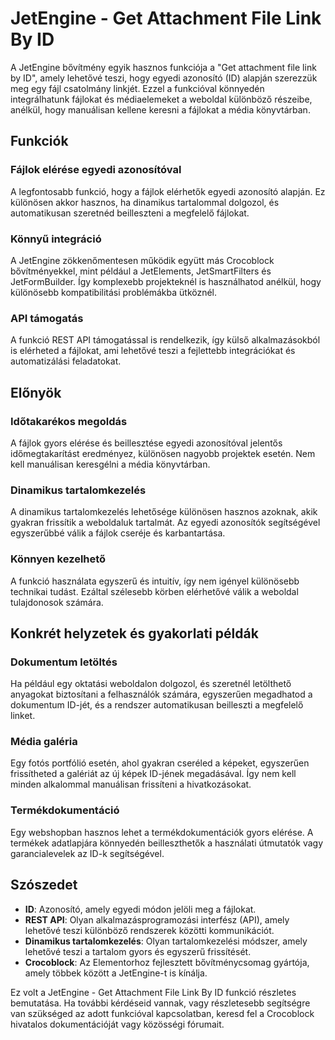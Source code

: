 # JetEngine - Get Attachment File Link By ID

A JetEngine bővítmény egyik hasznos funkciója a "Get attachment file link by ID", amely lehetővé teszi, hogy egyedi azonosító (ID) alapján szerezzük meg egy fájl csatolmány linkjét. Ezzel a funkcióval könnyedén integrálhatunk fájlokat és médiaelemeket a weboldal különböző részeibe, anélkül, hogy manuálisan kellene keresni a fájlokat a média könyvtárban.

## Funkciók

### Fájlok elérése egyedi azonosítóval
A legfontosabb funkció, hogy a fájlok elérhetők egyedi azonosító alapján. Ez különösen akkor hasznos, ha dinamikus tartalommal dolgozol, és automatikusan szeretnéd beilleszteni a megfelelő fájlokat.

### Könnyű integráció
A JetEngine zökkenőmentesen működik együtt más Crocoblock bővítményekkel, mint például a JetElements, JetSmartFilters és JetFormBuilder. Így komplexebb projekteknél is használhatod anélkül, hogy különösebb kompatibilitási problémákba ütköznél.

### API támogatás
A funkció REST API támogatással is rendelkezik, így külső alkalmazásokból is elérheted a fájlokat, ami lehetővé teszi a fejlettebb integrációkat és automatizálási feladatokat.

## Előnyök

### Időtakarékos megoldás
A fájlok gyors elérése és beillesztése egyedi azonosítóval jelentős időmegtakarítást eredményez, különösen nagyobb projektek esetén. Nem kell manuálisan keresgélni a média könyvtárban.

### Dinamikus tartalomkezelés
A dinamikus tartalomkezelés lehetősége különösen hasznos azoknak, akik gyakran frissítik a weboldaluk tartalmát. Az egyedi azonosítók segítségével egyszerűbbé válik a fájlok cseréje és karbantartása.

### Könnyen kezelhető
A funkció használata egyszerű és intuitív, így nem igényel különösebb technikai tudást. Ezáltal szélesebb körben elérhetővé válik a weboldal tulajdonosok számára.

## Konkrét helyzetek és gyakorlati példák

### Dokumentum letöltés
Ha például egy oktatási weboldalon dolgozol, és szeretnél letölthető anyagokat biztosítani a felhasználók számára, egyszerűen megadhatod a dokumentum ID-jét, és a rendszer automatikusan beilleszti a megfelelő linket.

### Média galéria
Egy fotós portfólió esetén, ahol gyakran cseréled a képeket, egyszerűen frissítheted a galériát az új képek ID-jének megadásával. Így nem kell minden alkalommal manuálisan frissíteni a hivatkozásokat.

### Termékdokumentáció
Egy webshopban hasznos lehet a termékdokumentációk gyors elérése. A termékek adatlapjára könnyedén beilleszthetők a használati útmutatók vagy garancialevelek az ID-k segítségével.

## Szószedet

- **ID**: Azonosító, amely egyedi módon jelöli meg a fájlokat.
- **REST API**: Olyan alkalmazásprogramozási interfész (API), amely lehetővé teszi különböző rendszerek közötti kommunikációt.
- **Dinamikus tartalomkezelés**: Olyan tartalomkezelési módszer, amely lehetővé teszi a tartalom gyors és egyszerű frissítését.
- **Crocoblock**: Az Elementorhoz fejlesztett bővítménycsomag gyártója, amely többek között a JetEngine-t is kínálja.

Ez volt a JetEngine - Get Attachment File Link By ID funkció részletes bemutatása. Ha további kérdéseid vannak, vagy részletesebb segítségre van szükséged az adott funkcióval kapcsolatban, keresd fel a Crocoblock hivatalos dokumentációját vagy közösségi fórumait.